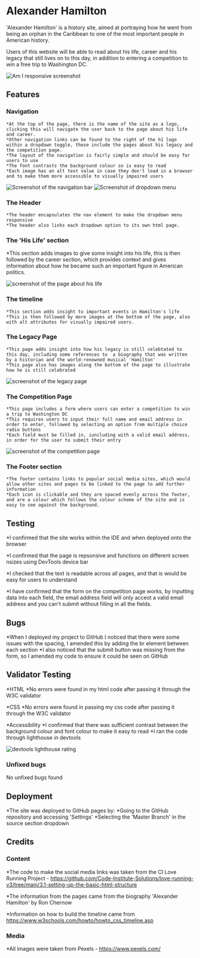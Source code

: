 # Alexander Hamilton

'Alexander Hamilton' is a history site, aimed at portraying how he went from being an orphan in the Caribbean to one of the most important people in American history.

Users of this website will be able to read about his life, career and his legacy that still lives on to this day, in addition to entering a competition to win a free trip to Washington DC.

![Am I responsive screenshot](assets/images/ami-responsive.png)

## Features

### Navigation

    *At the top of the page, there is the name of the site as a logo, clicking this will navigate the user back to the page about his life and career.
    *Other navigation links can be found to the right of the h1 logo within a dropdown toggle, these include the pages about his legacy and the competition page.
    *The layout of the navigation is fairly simple and should be easy for users to use
    *The font contrasts the background colour so is easy to read
    *Each image has an alt text value in case they don't load in a browser and to make them more accessible to visually impaired users

![Screenshot of the navigation bar](assets/images/nav-bar.png)
![Screenshot of dropdown menu](assets/images/nav-bar-dropdown.png)

### The Header

    *The header encapsulates the nav element to make the dropdown menu responsive
    *The header also links each dropdown option to its own html page.

### The 'His Life' section

   *This section adds images to give some insight into his life, this is then followed by the career section, which provides context and gives information about how he became such an important figure in American politics.

![screenshot of the page about his life](assets/images/his-life.png)

### The timeline

    *This section adds insight to important events in Hamilton's life
    *This is then followed by more images at the bottom of the page, also with alt attributes for visually impaired users.

### The Legacy Page

    *This page adds insight into how his legacy is still celebtated to this day, including some references to  a biography that was written by a historian and the world-renowned musical 'Hamilton'
    *This page also has images along the bottom of the page to illustrate how he is still celebrated

![screenshot of the legacy page](assets/images/legacy-page.png)

### The Competition Page

    *This page includes a form where users can enter a competition to win a trip to Washington DC
    *This requires users to input their full name and email address in order to enter, followed by selecting an option from multiple choice radio buttons
    *Each field must be filled in, iuncluding with a valid email address, in order for the user to submit their entry

![screenshot of the competition page](assets/images/competition.png)

### The Footer section

    *The footer contains links to popular social media sites, which would allow other sites and pages to be linked to the page to add further information
    *Each icon is clickable and they are spaced evenly across the footer, and are a colour which follows the colour scheme of the site and is easy to see against the background.

## Testing

*I confirmed that the site works within the IDE and when deployed onto the browser

*I confirmed that the page is repsonsive and functions on different screen nsizes using DevTools device bar

*I checked that the text is readable across all pages, and that is would be easy for users to understand

*I have confirmed that the form on the competition page works, by inputting data into each field, the email address field will only acceot a valid email address and you can't submit without filling in all the fields.

## Bugs

*When I deployed my project to GitHub I noticed that there were some issues with the spacing, I amended this by adding the br element between each section
*I also noticed that the submit button was missing from the form, so I amended my code to ensure it could be seen on GitHub

## Validator Testing

*HTML
    *No errors were found in my html code after passing it through the W3C validator

*CSS
    *No errors were found in passing my css code after passing it through the W3C validator

*Accessibility
    *I confirmed that there was sufficient contrast between the background colour and font colour to make it easy to read
    *I ran the code through lighthouse in devtools
  
![devtools lighthouse rating](assets/images/accessibility.png)

### Unfixed bugs

No unfixed bugs found

## Deployment

*The site was deployed to GitHub pages by:
    *Going to the GitHub repository and accessing 'Settings'
    *Selecting the 'Master Branch' in the source section dropdown

## Credits

### Content

*The code to make the social media links was taken from the CI Love Running Project - https://github.com/Code-Institute-Solutions/love-running-v3/tree/main/3.1-setting-up-the-basic-html-structure

*The information from the pages came from the biography 'Alexander Hamilton' by Ron Chernow

*Information on how to build the timeline came from <https://www.w3schools.com/howto/howto_css_timeline.asp>

### Media

*All images were taken from Pexels - https://www.pexels.com/
